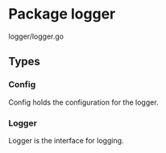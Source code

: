 # Package logger

logger/logger.go

## Types

### Config

Config holds the configuration for the logger.

### Logger

Logger is the interface for logging.
